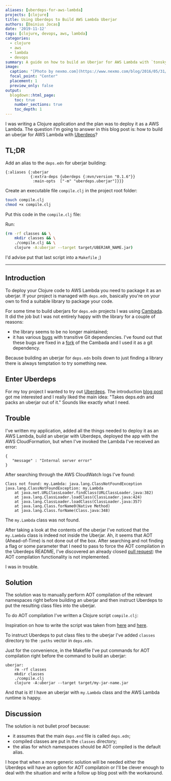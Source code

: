 ```yaml
---
aliases: [uberdeps-for-aws-lambda]
projects: [clojure]
title: Using Uberdeps to Build AWS Lambda Uberjar
authors: [Dainius Jocas]
date: '2019-11-12'
tags: [clojure, devops, aws, lambda]
categories:
  - clojure
  - aws
  - lambda
  - devops
summary: A guide on how to build an Uberjar for AWS Lambda with `tonsky/uberdeps`
image:
  caption: "[Photo by nexmo.com](https://www.nexmo.com/blog/2016/05/31/building-sms-google-sheets-application-aws-lambda-dr)"
  focal_point: "Center"
  placement: 1
  preview_only: false
output:
  blogdown::html_page:
    toc: true
    number_sections: true
    toc_depth: 1
---
```


I was writing a Clojure application and the plan was to deploy it as a AWS Lambda. The question I'm going to answer in this blog post is: how to build an uberjar for AWS Lambda with [Uberdeps](https://github.com/tonsky/uberdeps)?

## TL;DR

Add an alias to the `deps.edn` for uberjar building:
```
{:aliases {:uberjar
           {:extra-deps {uberdeps {:mvn/version "0.1.6"}}
            :main-opts  ["-m" "uberdeps.uberjar"]}}}
```

Create an executable file `compile.clj` in the project root folder:
```bash
touch compile.clj
chmod +x compile.clj
```

Put this code in the `compile.clj` file:

<script src="https://gist.github.com/dainiusjocas/e9b154d7a1cbdca8558cd7c5d730d5d0.js"></script>

Run:
```bash
(rm -rf classes && \
	mkdir classes && \
	./compile.clj && \
	clojure -A:uberjar --target target/UBERJAR_NAME.jar)
```

I'd advise put that last script into a `Makefile` ;)

---
## Introduction

To deploy your Clojure code to AWS Lambda you need to package it as an uberjar. If your project is managed with `deps.edn`, basically you're on your own to find a suitable library to package your code.

For some time to build uberjars for `deps.edn` projects I was using [Cambada](https://github.com/luchiniatwork/cambada). It did the job but I was not entirely happy with the library for a couple of reasons:

- the library seems to be no longer maintained;
- it has various [bugs](https://github.com/luchiniatwork/cambada/issues) with transitive Git dependencies. I've found out that these bugs are fixed in a [fork](https://github.com/xfthhxk/cambada) of the Cambada and I used it as a git dependency.

Because building an uberjar for `deps.edn` boils down to just finding a library there is always temptation to try something new.

## Enter Uberdeps

For my toy project I wanted to try out [Uberdeps](https://github.com/tonsky/uberdeps). The introduction [blog post](https://tonsky.me/blog/uberdeps/) got me interested and I really liked the main idea: "Takes deps.edn and packs an uberjar out of it." Sounds like exactly what I need.

## Trouble

I've written my application, added all the things needed to deploy it as an AWS Lambda, build an uberjar with Uberdeps, deployed the app with the AWS CloudFormation, but when I've invoked the Lambda I've received an error:

```
{
   "message" : "Internal server error"
}
```

After searching through the AWS CloudWatch logs I've found:
```
Class not found: my.Lambda: java.lang.ClassNotFoundException
java.lang.ClassNotFoundException: my.Lambda
	at java.net.URLClassLoader.findClass(URLClassLoader.java:382)
	at java.lang.ClassLoader.loadClass(ClassLoader.java:424)
	at java.lang.ClassLoader.loadClass(ClassLoader.java:357)
	at java.lang.Class.forName0(Native Method)
	at java.lang.Class.forName(Class.java:348)
```
The `my.Lambda` class was not found.

After taking a look at the contents of the uberjar I've noticed that the `my.Lambda` class is indeed not inside the Uberjar. Ah, it seems that AOT (Ahead-of-Time) is not done out of the box. After searching and not finding a flag or some parameter that I need to pass to force the AOT compilation in the Uberdeps README, I've discovered an already closed [pull request](https://github.com/tonsky/uberdeps/pull/11): the AOT compilation functionality is not implemented.

I was in trouble.

## Solution

The solution was to manually perform AOT compilation of the relevant namespaces right before building an uberjar and then instruct Uberdeps to put the resulting class files into the uberjar.

To do AOT compilation I've written a Clojure script `compile.clj`:
<script src="https://gist.github.com/dainiusjocas/e9b154d7a1cbdca8558cd7c5d730d5d0.js"></script>

Inspiration on how to write the script was taken from [here](https://www.reddit.com/r/Clojure/comments/8ltsrs/standalone_script_with_clj_including_dependencies/) and [here](https://github.com/tonsky/datascript/blob/master/release.clj).

To instruct Uberdeps to put class files to the uberjar I've added `classes` directory to the `:paths` vector in `deps.edn`.

Just for the convenience, in the Makefile I've put commands for AOT compilation right before the command to build an uberjar:
```
uberjar:
	rm -rf classes
	mkdir classes
	./compile.clj
	clojure -A:uberjar --target target/my-jar-name.jar
```

And that is it! I have an uberjar with `my.Lambda` class and the AWS Lambda runtime is happy.

## Discussion

The solution is not bullet proof because:

- it assumes that the main `deps.end` file is called `deps.edn`;
- compiled classes are put in the `classes` directory;
- the alias for which namespaces should be AOT compiled is the default alias.

I hope that when a more generic solution will be needed either the Uberdeps will have an option for AOT compilatoin or I'll be clever enough to deal with the situation and write a follow up blog post with the workaround.
